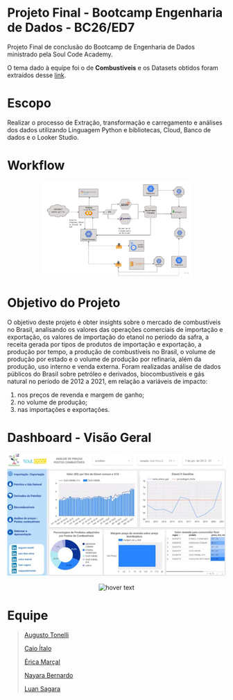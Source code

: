 # Projeto Final - Bootcamp Engenharia de Dados - BC26/ED7
Projeto Final de conclusão do Bootcamp de Engenharia de Dados ministrado pela Soul Code Academy.

O tema dado à equipe foi o de **Combustíveis** e os Datasets obtidos foram extraídos desse [link](https://dados.gov.br/dados/organizacoes/visualizar/agencia-nacional-do-petroleo-gas-natural-e-biocombustiveis-anp).

# Escopo 
Realizar o processo de Extração, transformação e carregamento e análises dos dados utilizando Linguagem Python e bibliotecas, Cloud, Banco de dados e o Looker Studio.

# Workflow
<p align="center">
  <img src="https://github.com/caioitalo/soulcode-projetofinal/blob/main/workflow.jpg" width="350" title="hover text">
</p>


# Objetivo do Projeto
O objetivo deste projeto é obter insights sobre o mercado de combustíveis no Brasil, analisando os valores das operações comerciais de importação e exportação, os valores de importação do etanol no período da safra, a receita gerada por tipos de produtos de importação e exportação, a produção por tempo, a produção de combustíveis no Brasil, o volume de produção por estado e o volume de produção por refinaria, além da produção, uso interno e venda externa. Foram realizadas análise de dados públicos do Brasil sobre petróleo e derivados, biocombustíveis e gás natural no período de 2012 a 2021, em relação a variáveis de impacto:

1. nos preços de revenda e margem de ganho;
2. no volume de produção;
3. nas importações e exportações.

# Dashboard - Visão Geral
![screenshot](https://github.com/caioitalo/soulcode-projetofinal/blob/main/Dashboard.jpg)
<p align="center">
  <img src="[your_relative_path_here](https://github.com/caioitalo/soulcode-projetofinal/blob/main/Dashboard.jpg)" width="350" title="hover text">
</p>

# Equipe
> [Augusto Tonelli](https://github.com/augustoTonelli)
> 
> [Caio Ítalo](https://github.com/caioitalo)
> 
> [Érica Marçal](https://github.com/erica-elom)
> 
> [Nayara Bernardo](https://github.com/nayyarabernardo)
> 
> [Luan Sagara](https://github.com/LuanSagara)
